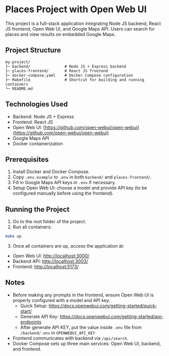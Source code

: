 # Places Project with Open Web UI

This project is a full-stack application integrating Node JS backend, React JS frontend, Open Web UI, and Google Maps API. Users can search for places and view results on embedded Google Maps.

## Project Structure

```
my-project/
├─ backend/               # Node JS + Express backend
├─ places-frontend/       # React JS frontend
├─ docker-compose.yaml    # Docker Compose configuration
├─ Makefile               # Shortcut for building and running containers
└─ README.md
```

## Technologies Used

- Backend: Node JS + Express
- Frontend: React JS
- Open Web UI: [https://github.com/open-webui/open-webui](https://github.com/open-webui/open-webui)
- Google Maps API
- Docker containerization

## Prerequisites

1. Install Docker and Docker Compose.
2. Copy `.env.example` to `.env` in both `backend/` and `places-frontend/`.
3. Fill in Google Maps API keys in `.env` if necessary.
4. Setup Open Web UI: choose a model and provide API key (to be configured manually before using the frontend).

## Running the Project

1. Go to the root folder of the project.
2. Run all containers:

```bash
make up
```

3. Once all containers are up, access the application at:

- Open Web UI: [http://localhost:3000/](http://localhost:3000/)
- Backend API: [http://localhost:3003/](http://localhost:3003/)
- Frontend: [http://localhost:5173/](http://localhost:5173/)

## Notes

- Before making any prompts in the frontend, ensure Open Web UI is properly configured with a model and API key.
  - Quick Setup: https://docs.openwebui.com/getting-started/quick-start/
  - Generate API Key: https://docs.openwebui.com/getting-started/api-endpoints
  - After generate API KEY, put the value inside `.env` file from `/backend/.env` in `OPENWEBUI_API_KEY`
- Frontend communicates with backend via `/api/search`.
- Docker Compose sets up three main services: Open Web UI, backend, and frontend.
